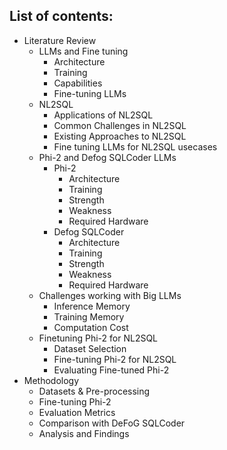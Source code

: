 ## List of contents:

- Literature Review
  - LLMs and Fine tuning
    - Architecture
    - Training
    - Capabilities
    - Fine-tuning LLMs
  - NL2SQL
    - Applications of NL2SQL
    - Common Challenges in NL2SQL
    - Existing Approaches to NL2SQL
    -  Fine tuning LLMs for NL2SQL usecases
  - Phi-2 and Defog SQLCoder LLMs
    - Phi-2
      - Architecture
      - Training
      - Strength
      - Weakness
      - Required Hardware
    - Defog SQLCoder
      - Architecture
      - Training
      - Strength
      - Weakness
      - Required Hardware
  - Challenges working with Big LLMs
    - Inference Memory
    - Training Memory
    - Computation Cost
  - Finetuning Phi-2 for NL2SQL
    - Dataset Selection
    - Fine-tuning Phi-2 for NL2SQL
    - Evaluating Fine-tuned Phi-2
- Methodology
  - Datasets & Pre-processing
  - Fine-tuning Phi-2
  - Evaluation Metrics
  - Comparison with DeFoG SQLCoder
  - Analysis and Findings

